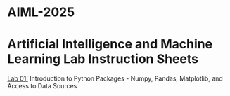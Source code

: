 # AIML-2025
# Artificial Intelligence and Machine Learning Lab Instruction Sheets
[Lab 01:]() Introduction to Python Packages - Numpy, Pandas, Matplotlib, and Access to Data Sources
